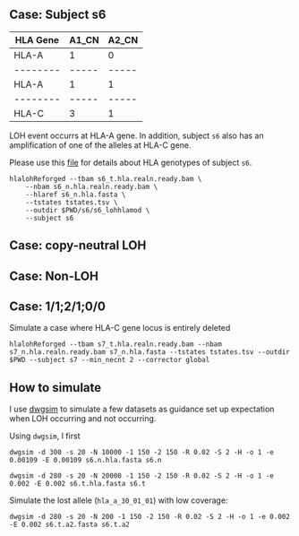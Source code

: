 ## Case: Subject s6

| HLA Gene | A1_CN | A2_CN |
| -------- | ----- | ----- |
|  HLA-A   |   1   |   0   |
| -------- | ----- | ----- |
|  HLA-A   |   1   |   1   |
| -------- | ----- | ----- |
|  HLA-C   |   3   |   1   |

LOH event occurrs at HLA-A gene. In addition, subject `s6` also has an amplification of one of the alleles at HLA-C gene.

Please use this [file](./s6/s6_polysolvermod/s6_n.hla.fasta.fai) for details about HLA genotypes of subject `s6`.

```
hlalohReforged --tbam s6_t.hla.realn.ready.bam \
    --nbam s6_n.hla.realn.ready.bam \
    --hlaref s6_n.hla.fasta \
    --tstates tstates.tsv \
    --outdir $PWD/s6/s6_lohhlamod \
    --subject s6
```

## Case: copy-neutral LOH

## Case: Non-LOH


## Case: 1/1;2/1;0/0

Simulate a case where HLA-C gene locus is entirely deleted
```
hlalohReforged --tbam s7_t.hla.realn.ready.bam --nbam s7_n.hla.realn.ready.bam s7_n.hla.fasta --tstates tstates.tsv --outdir $PWD --subject s7 --min_necnt 2 --corrector global
```


## How to simulate

I use [dwgsim](https://github.com/nh13/DWGSIM/tree/main) to simulate a few datasets as guidance set up expectation when LOH occurring and not occurring.

Using `dwgsim`, I first 
```
dwgsim -d 300 -s 20 -N 10000 -1 150 -2 150 -R 0.02 -S 2 -H -o 1 -e 0.00109 -E 0.00109 s6.n.hla.fasta s6.n
```

```
dwgsim -d 280 -s 20 -N 20000 -1 150 -2 150 -R 0.02 -S 2 -H -o 1 -e 0.002 -E 0.002 s6.t.hla.fasta s6.t
```

Simulate the lost allele (`hla_a_30_01_01`) with low coverage:
```
dwgsim -d 280 -s 20 -N 200 -1 150 -2 150 -R 0.02 -S 2 -H -o 1 -e 0.002 -E 0.002 s6.t.a2.fasta s6.t.a2

```
